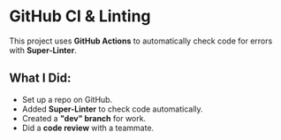 # GitHub CI & Linting

This project uses **GitHub Actions** to automatically check code for errors with **Super-Linter**.

## What I Did:

- Set up a repo on GitHub.
- Added **Super-Linter** to check code automatically.
- Created a **"dev" branch** for work.
- Did a **code review** with a teammate.